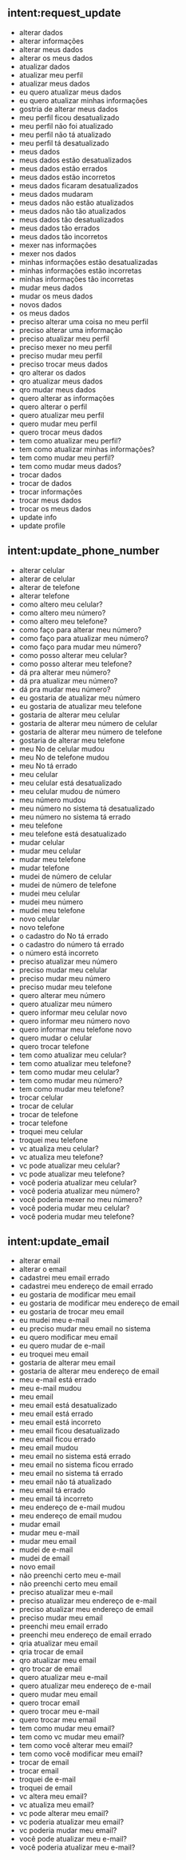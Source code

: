## intent:request_update
- alterar dados
- alterar informações
- alterar meus dados
- alterar os meus dados
- atualizar dados
- atualizar meu perfil
- atualizar meus dados
- eu quero atualizar meus dados
- eu quero atualizar minhas informações
- gostria de alterar meus dados
- meu perfil ficou desatualizado
- meu perfil não foi atualizado
- meu perfil não tá atualizado
- meu perfil tá desatualizado
- meus dados
- meus dados estão desatualizados
- meus dados estão errados
- meus dados estão incorretos
- meus dados ficaram desatualizados
- meus dados mudaram
- meus dados não estão atualizados
- meus dados não tão atualizados
- meus dados tão desatualizados
- meus dados tão errados
- meus dados tão incorretos
- mexer nas informações
- mexer nos dados
- minhas informações estão desatualizadas
- minhas informações estão incorretas
- minhas informações tão incorretas
- mudar meus dados
- mudar os meus dados
- novos dados
- os meus dados
- preciso alterar uma coisa no meu perfil
- preciso alterar uma informação
- preciso atualizar meu perfil
- preciso mexer no meu perfil
- preciso mudar meu perfil
- preciso trocar meus dados
- qro alterar os dados
- qro atualizar meus dados
- qro mudar meus dados
- quero alterar as informações
- quero alterar o perfil
- quero atualizar meu perfil
- quero mudar meu perfil
- quero trocar meus dados
- tem como atualizar meu perfil?
- tem como atualizar minhas informações?
- tem como mudar meu perfil?
- tem como mudar meus dados?
- trocar dados
- trocar de dados
- trocar informações
- trocar meus dados
- trocar os meus dados
- update info
- update profile

## intent:update_phone_number
- alterar celular
- alterar de celular
- alterar de telefone
- alterar telefone
- como altero meu celular?
- como altero meu número?
- como altero meu telefone?
- como faço para alterar meu número?
- como faço para atualizar meu número?
- como faço para mudar meu número?
- como posso alterar meu celular?
- como posso alterar meu telefone?
- dá pra alterar meu número?
- dá pra atualizar meu número?
- dá pra mudar meu número?
- eu gostaria de atualizar meu número
- eu gostaria de atualizar meu telefone
- gostaria de alterar meu celular
- gostaria de alterar meu número de celular
- gostaria de alterar meu número de telefone
- gostaria de alterar meu telefone
- meu No de celular mudou
- meu No de telefone mudou
- meu No tá errado
- meu celular
- meu celular está desatualizado
- meu celular mudou de número
- meu número mudou
- meu número no sistema tá desatualizado
- meu número no sistema tá errado
- meu telefone
- meu telefone está desatualizado
- mudar celular
- mudar meu celular
- mudar meu telefone
- mudar telefone
- mudei de número de celular
- mudei de número de telefone
- mudei meu celular
- mudei meu número
- mudei meu telefone
- novo celular
- novo telefone
- o cadastro do No tá errado
- o cadastro do número tá errado
- o número está incorreto
- preciso atualizar meu número
- preciso mudar meu celular
- preciso mudar meu número
- preciso mudar meu telefone
- quero alterar meu número
- quero atualizar meu número
- quero informar meu celular novo
- quero informar meu número novo
- quero informar meu telefone novo
- quero mudar o celular
- quero trocar telefone
- tem como atualizar meu celular?
- tem como atualizar meu telefone?
- tem como mudar meu celular?
- tem como mudar meu número?
- tem como mudar meu telefone?
- trocar celular
- trocar de celular
- trocar de telefone
- trocar telefone
- troquei meu celular
- troquei meu telefone
- vc atualiza meu celular?
- vc atualiza meu telefone?
- vc pode atualizar meu celular?
- vc pode atualizar meu telefone?
- você poderia atualizar meu celular?
- você poderia atualizar meu número?
- você poderia mexer no meu número?
- você poderia mudar meu celular?
- você poderia mudar meu telefone?

## intent:update_email
- alterar email
- alterar o email
- cadastrei meu email errado
- cadastrei meu endereço de email errado
- eu gostaria de modificar meu email
- eu gostaria de modificar meu endereço de email
- eu gostaria de trocar meu email
- eu mudei meu e-mail
- eu preciso mudar meu email no sistema
- eu quero modificar meu email
- eu quero mudar de e-mail
- eu troquei meu email
- gostaria de alterar meu email
- gostaria de alterar meu endereço de email
- meu e-mail está errado
- meu e-mail mudou
- meu email
- meu email está desatualizado
- meu email está errado
- meu email está incorreto
- meu email ficou desatualizado
- meu email ficou errado
- meu email mudou
- meu email no sistema está errado
- meu email no sistema ficou errado
- meu email no sistema tá errado
- meu email não tá atualizado
- meu email tá errado
- meu email tá incorreto
- meu endereço de e-mail mudou
- meu endereço de email mudou
- mudar email
- mudar meu e-mail
- mudar meu email
- mudei de e-mail
- mudei de email
- novo email
- não preenchi certo meu e-mail
- não preenchi certo meu email
- preciso atualizar meu e-mail
- preciso atualizar meu endereço de e-mail
- preciso atualizar meu endereço de email
- preciso mudar meu email
- preenchi meu email errado
- preenchi meu endereço de email errado
- qria atualizar meu email
- qria trocar de email
- qro atualizar meu email
- qro trocar de email
- quero atualizar meu e-mail
- quero atualizar meu endereço de e-mail
- quero mudar meu email
- quero trocar email
- quero trocar meu e-mail
- quero trocar meu email
- tem como mudar meu email?
- tem como vc mudar meu email?
- tem como você alterar meu email?
- tem como você modificar meu email?
- trocar de email
- trocar email
- troquei de e-mail
- troquei de email
- vc altera meu email?
- vc atualiza meu email?
- vc pode alterar meu email?
- vc poderia atualizar meu email?
- vc poderia mudar meu email?
- você pode atualizar meu e-mail?
- você poderia atualizar meu e-mail?